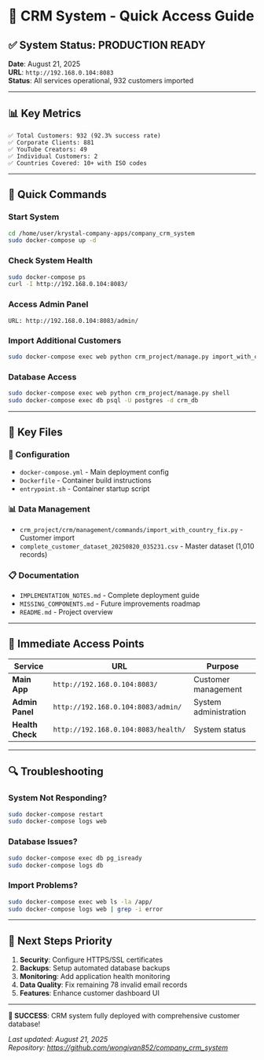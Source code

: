 # 🚀 CRM System - Quick Access Guide

## ✅ System Status: **PRODUCTION READY**
**Date**: August 21, 2025  
**URL**: `http://192.168.0.104:8083`  
**Status**: All services operational, 932 customers imported  

---

## 📊 Key Metrics
```
✅ Total Customers: 932 (92.3% success rate)
✅ Corporate Clients: 881  
✅ YouTube Creators: 49
✅ Individual Customers: 2
✅ Countries Covered: 10+ with ISO codes
```

---

## 🔧 Quick Commands

### Start System
```bash
cd /home/user/krystal-company-apps/company_crm_system
sudo docker-compose up -d
```

### Check System Health  
```bash
sudo docker-compose ps
curl -I http://192.168.0.104:8083/
```

### Access Admin Panel
```
URL: http://192.168.0.104:8083/admin/
```

### Import Additional Customers
```bash
sudo docker-compose exec web python crm_project/manage.py import_with_country_fix /app/your_file.csv
```

### Database Access
```bash
sudo docker-compose exec web python crm_project/manage.py shell
sudo docker-compose exec db psql -U postgres -d crm_db
```

---

## 📁 Key Files

### 🔧 Configuration  
- `docker-compose.yml` - Main deployment config
- `Dockerfile` - Container build instructions  
- `entrypoint.sh` - Container startup script

### 📊 Data Management
- `crm_project/crm/management/commands/import_with_country_fix.py` - Customer import
- `complete_customer_dataset_20250820_035231.csv` - Master dataset (1,010 records)

### 📋 Documentation
- `IMPLEMENTATION_NOTES.md` - Complete deployment guide  
- `MISSING_COMPONENTS.md` - Future improvements roadmap
- `README.md` - Project overview

---

## 🎯 Immediate Access Points

| Service | URL | Purpose |
|---------|-----|---------|
| **Main App** | `http://192.168.0.104:8083/` | Customer management |
| **Admin Panel** | `http://192.168.0.104:8083/admin/` | System administration |
| **Health Check** | `http://192.168.0.104:8083/health/` | System status |

---

## 🔍 Troubleshooting

### System Not Responding?
```bash
sudo docker-compose restart
sudo docker-compose logs web
```

### Database Issues?
```bash
sudo docker-compose exec db pg_isready
sudo docker-compose logs db
```

### Import Problems?
```bash
sudo docker-compose exec web ls -la /app/
sudo docker-compose logs web | grep -i error
```

---

## 🚀 Next Steps Priority

1. **Security**: Configure HTTPS/SSL certificates
2. **Backups**: Setup automated database backups  
3. **Monitoring**: Add application health monitoring
4. **Data Quality**: Fix remaining 78 invalid email records
5. **Features**: Enhance customer dashboard UI

---

**🎉 SUCCESS**: CRM system fully deployed with comprehensive customer database!

*Last updated: August 21, 2025*  
*Repository: https://github.com/wongivan852/company_crm_system*
